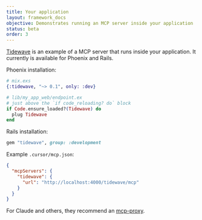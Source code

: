 ```yaml
---
title: Your application
layout: framework_docs
objective: Demonstrates running an MCP server inside your application
status: beta
order: 3
---
```


[Tidewave](https://tidewave.ai/) is an example of a MCP server that runs inside your application. It currently is available for Phoenix and Rails.

Phoenix installation:

```elixir
# mix.exs
{:tidewave, "~> 0.1", only: :dev}

# lib/my_app_web/endpoint.ex
# just above the `if code_reloading? do` block
if Code.ensure_loaded?(Tidewave) do
  plug Tidewave
end
```

Rails installation:
```ruby
gem "tidewave", group: :development
```

Example `.cursor/mcp.json`:

```json
{
  "mcpServers": {
    "tidewave": {
      "url": "http://localhost:4000/tidewave/mcp"
    }
  }
}
```

For Claude and others, they recommend an [mcp-proxy](https://github.com/sparfenyuk/mcp-proxy?tab=readme-ov-file#1-stdio-to-sse).


